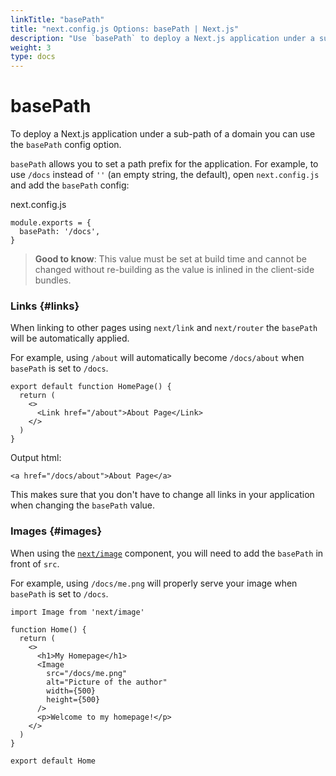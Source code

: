 ```yaml
---
linkTitle: "basePath"
title: "next.config.js Options: basePath | Next.js"
description: "Use `basePath` to deploy a Next.js application under a sub-path of a domain."
weight: 3
type: docs
---
```


# basePath

To deploy a Next.js application under a sub-path of a domain you can use the `basePath` config option.

`basePath` allows you to set a path prefix for the application. For example, to use `/docs` instead of `''` (an empty string, the default), open `next.config.js` and add the `basePath` config:


next.config.js
```
module.exports = {
  basePath: '/docs',
}
```

> **Good to know**: This value must be set at build time and cannot be changed without re-building as the value is inlined in the client-side bundles.
> 

### Links {#links}

When linking to other pages using `next/link` and `next/router` the `basePath` will be automatically applied.

For example, using `/about` will automatically become `/docs/about` when `basePath` is set to `/docs`.

```
export default function HomePage() {
  return (
    <>
      <Link href="/about">About Page</Link>
    </>
  )
}
```

Output html:

```
<a href="/docs/about">About Page</a>
```

This makes sure that you don't have to change all links in your application when changing the `basePath` value.

### Images {#images}

When using the [`next/image`](/nextjs/13.5/using-app-router/api-reference/components/image) component, you will need to add the `basePath` in front of `src`.

For example, using `/docs/me.png` will properly serve your image when `basePath` is set to `/docs`.

```
import Image from 'next/image'
 
function Home() {
  return (
    <>
      <h1>My Homepage</h1>
      <Image
        src="/docs/me.png"
        alt="Picture of the author"
        width={500}
        height={500}
      />
      <p>Welcome to my homepage!</p>
    </>
  )
}
 
export default Home
```
